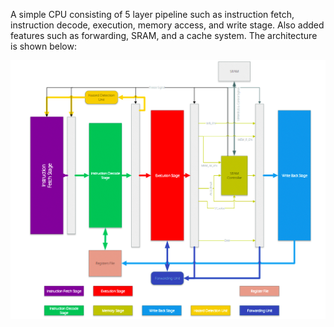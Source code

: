 A simple CPU consisting of 5 layer pipeline such as instruction fetch, instruction decode, execution, memory access, and write stage. Also added features such as forwarding, SRAM, and a cache system. The architecture is shown below:

![alt text](https://github.com/parsa-hn/CAL-ARM/blob/main/ARM-Architecture.png)
